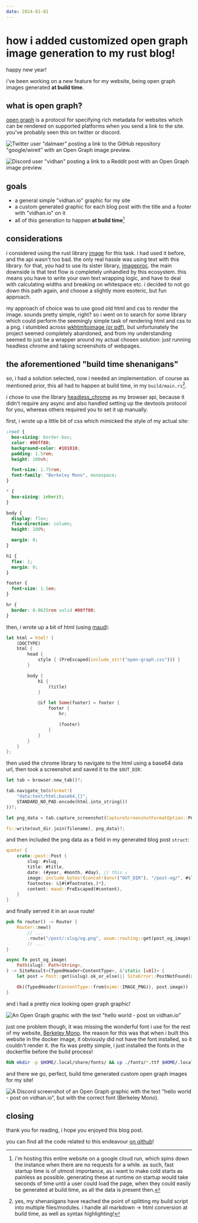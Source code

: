 ```yaml
---
date: 2024-01-01
---
```


# how i added customized open graph image generation to my rust blog!

happy new year!

i've been working on a new feature for my website, being open graph images generated **at build time**.

## what is open graph?

[open graph](https://ogp.me) is a protocol for specifying rich metadata for websites which can be rendered on supported platforms when you send a link to the site. you've probably seen this on twitter or discord.

![Twitter user "dalmaer" posting a link to the GitHub repository "google/wireit" with an Open Graph image preview.](/assets/twitter-example-og.png)

![Discord user "vidhan" posting a link to a Reddit post with an Open Graph image preview.](/assets/discord-example-og.png)

## goals

- a general simple "vidhan.io" graphic for my site
- a custom generated graphic for each blog post with the title and a footer with "vidhan.io" on it
- all of this generation to happen **at build time**[^1]

## considerations

i considered using the rust library [image](https://github.com/image-rs/image) for this task. i had used it before, and the api wasn't too bad. the only real hassle was using text with this library. for that, you had to use its sister library, [imageproc](https://github.com/image-rs/imageproc). the main downside is that text flow is completely unhandled by this ecosystem. this means you have to write your own text wrapping logic, and have to deal with calculating widths and breaking on whitespace etc. i decided to not go down this path again, and choose a slightly more esoteric, but fun approach.

my approach of choice was to use good old html and css to render the image. sounds pretty simple, right? so i went on to search for some library which could perform the seemingly simple task of rendering html and css to a png. i stumbled across [wkhtmltoimage (or pdf)](https://wkhtmltopdf.org), but unfortunately the project seemed completely abandoned, and from my understanding seemed to just be a wrapper around my actual chosen solution: just running headless chrome and taking screenshots of webpages.

## the aforementioned "build time shenanigans"

so, i had a solution selected, now i needed an implementation. of course as mentioned prior, this all had to happen at build time, in my `build/main.rs`[^2].

i chose to use the library [headless_chrome](https://github.com/rust-headless-chrome/rust-headless-chrome) as my browser api, because it didn't require any async and also handled setting up the devtools protocol for you, whereas others required you to set it up manually.

first, i wrote up a little bit of css which mimicked the style of my actual site:

```css
:root {
  box-sizing: border-box;
  color: #00ff80;
  background-color: #101010;
  padding: 1.5rem;
  height: 100vh;

  font-size: 1.75rem;
  font-family: "Berkeley Mono", monospace;
}

* {
  box-sizing: inherit;
}

body {
  display: flex;
  flex-direction: column;
  height: 100%;

  margin: 0;
}

h1 {
  flex: 1;
  margin: 0;
}

footer {
  font-size: 1.5em;
}

hr {
  border: 0.0625rem solid #00ff80;
}
```

then, i wrote up a bit of html (using [maud](https://github.com/lambda-fairy/maud)):

```rust
let html = html! {
    (DOCTYPE)
    html {
        head {
            style { (PreEscaped(include_str!("open-graph.css"))) }
        }

        body {
            h1 {
                (title)
            }

            @if let Some(footer) = footer {
                footer {
                    hr;

                    (footer)
                }
            }
        }
    }
};
```

then used the chrome library to navigate to the html using a base64 data url, then took a screenshot and saved it to the `$OUT_DIR`:

```rust
let tab = browser.new_tab()?;

tab.navigate_to(&format!(
    "data:text/html;base64,{}",
    STANDARD_NO_PAD.encode(html.into_string())
))?;

let png_data = tab.capture_screenshot(CaptureScreenshotFormatOption::Png, None, None, true)?;

fs::write(out_dir.join(filename), png_data)?;
```

and then included the png data as a field in my generated blog post `struct`:

```rust
quote! {
    crate::post::Post {
        slug: #slug,
        title: #title,
        date: (#year, #month, #day), // this ↓
        image: include_bytes!(concat!(env!("OUT_DIR"), "/post-og/", #slug, ".png")),
        footnotes: &[#(#footnotes,)*],
        content: maud::PreEscaped(#content),
    }
}
```

and finally served it in an `axum` route!

```rust
pub fn router() -> Router {
    Router::new()
        // ...
        .route("/post/:slug/og.png", axum::routing::get(post_og_image))
        // ...
}

async fn post_og_image(
    Path(slug): Path<String>,
) -> SiteResult<(TypedHeader<ContentType>, &'static [u8])> {
    let post = Post::get(&slug).ok_or_else(|| SiteError::PostNotFound(slug))?;

    Ok((TypedHeader(ContentType::from(mime::IMAGE_PNG)), post.image))
}
```

and i had a pretty nice looking open graph graphic!

![An Open Graph graphic with the text "hello world - post on vidhan.io"](/assets/wrong-font-og.png)

just one problem though, it was missing the wonderful font i use for the rest of my website, [Berkeley Mono](https://berkeleygraphics.com/typefaces/berkeley-mono/). the reason for this was that when i built this website in the docker image, it obviously did not have the font installed, so it couldn't render it. the fix was pretty simple, i just installed the fonts in the dockerfile before the build process!

```dockerfile
RUN mkdir -p $HOME/.local/share/fonts/ && cp ./fonts/*.ttf $HOME/.local/share/fonts/
```

and there we go, perfect, build time generated custom open graph images for my site!

![A Discord screenshot of an Open Graph graphic with the text "hello world - post on vidhan.io", but with the correct font (Berkeley Mono).](/assets/discord-og.png)

## closing

thank you for reading, i hope you enjoyed this blog post.

you can find all the code related to this endeavour [on github](https://github.com/vidhanio/site/tree/main/build/open_graph.rs)!

[^1]: i'm hosting this entire website on a google cloud run, which spins down the instance when there are no requests for a while. as such, fast startup time is of utmost importance, as i want to make cold starts as painless as possible. generating these at runtime on startup would take seconds of time until a user could load the page, when they could easily be generated at build time, as all the data is present then.

[^2]: yes, my shenanigans have reached the point of splitting my build script into multiple files/modules. i handle all markdown -> html conversion at build time, as well as syntax highlighting!
